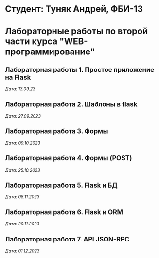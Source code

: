 # Студент: Туняк Андрей, ФБИ-13

# Лабораторные работы по второй части курса "WEB-программирование"

## Лабораторная работы 1. Простое приложение на Flask

*Дата: 13.09.23*

## Лабораторная работа 2. Шаблоны в flask

*Дата: 27.09.2023*

## Лабораторная работа 3. Формы

*Дата: 09.10.2023*

## Лабораторная работа 4. Формы (POST)

*Дата: 25.10.2023*

## Лабораторная работа 5. Flask и БД

*Дата: 08.11.2023*

## Лабораторная работа 6. Flask и ORM

*Дата: 29.11.2023*

## Лабораторная работа 7. API JSON-RPC

*Дата: 01.12.2023*
